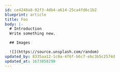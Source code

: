 ```yaml
---
id: ce4248a8-92f3-4db4-a614-25ca4fd6c1b2
blueprint: article
title: Foo
body: |-
  # Introduction
  Write something new.

  ## Images

  ![](https://source.unsplash.com/random)
updated_by: 8335aa12-1c0a-4f6f-b6c7-ebc3b5c2574d
updated_at: 1673858298
---
```

